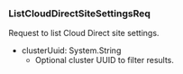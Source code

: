 ### ListCloudDirectSiteSettingsReq
Request to list Cloud Direct site settings.

- clusterUuid: System.String
  - Optional cluster UUID to filter results.
